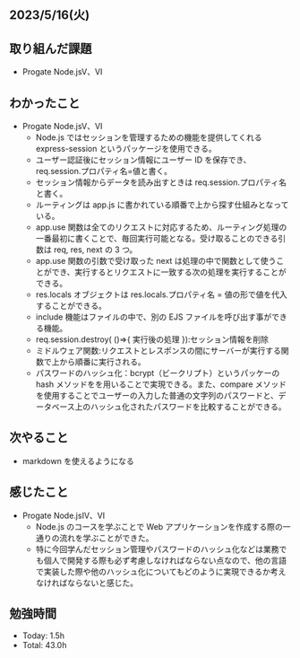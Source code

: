 ## 2023/5/16(火)

## 取り組んだ課題

- Progate Node.jsⅤ、Ⅵ

## わかったこと

- Progate Node.jsⅤ、Ⅵ
  - Node.js ではセッションを管理するための機能を提供してくれる express-session というパッケージを使用できる。
  - ユーザー認証後にセッション情報にユーザー ID を保存でき、req.session.プロパティ名=値と書く。
  - セッション情報からデータを読み出すときは req.session.プロパティ名と書く。
  - ルーティングは app.js に書かれている順番で上から探す仕組みとなっている。
  - app.use 関数は全てのリクエストに対応するため、ルーティング処理の一番最初に書くことで、毎回実行可能となる。受け取ることのできる引数は req, res, next の 3 つ。
  - app.use 関数の引数で受け取った next は処理の中で関数として使うことができ、実行するとリクエストに一致する次の処理を実行することができる。
  - res.locals オブジェクトは res.locals.プロパティ名 = 値の形で値を代入することができる。
  - include 機能はファイルの中で、別の EJS ファイルを呼び出す事ができる機能。
  - req.session.destroy( ()=>{ 実行後の処理 }):セッション情報を削除
  - ミドルウェア関数:リクエストとレスポンスの間にサーバーが実行する関数で上から順番に実行される。
  - パスワードのハッシュ化：bcrypt（ビークリプト）というパッケーの hash メソッドをを用いることで実現できる。また、compare メソッドを使用することでユーザーの入力した普通の文字列のパスワードと、データベース上のハッシュ化されたパスワードを比較することができる。

## 次やること

- markdown を使えるようになる

## 感じたこと

- Progate Node.jsⅣ、Ⅵ
  - Node.js のコースを学ぶことで Web アプリケーションを作成する際の一通りの流れを学ぶことができた。
  - 特に今回学んだセッション管理やパスワードのハッシュ化などは業務でも個人で開発する際も必ず考慮しなければならない点なので、他の言語で実装した際や他のハッシュ化についてもどのように実現できるか考えなければならないと感じた。

## 勉強時間

- Today: 1.5h
- Total: 43.0h
